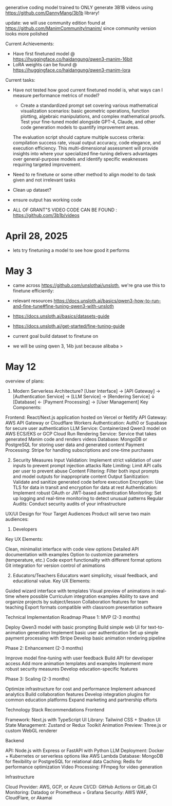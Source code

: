 generative coding model trained to ONLY generate 3B1B videos using https://github.com/DannyMang/3b1b library!

update: we will use community edition found at https://github.com/ManimCommunity/manim/ since community version looks more polished

Current Achievements:
- Have first finetuned model @ https://huggingface.co/haidangung/qwen3-manim-16bit
- LoRA weights can be found @ https://huggingface.co/haidangung/qwen3-manim-lora

Current tasks:
- Have not tested how good current finetuned model is, what ways can I measure performance metrics of model?
    - Create a standardized prompt set covering various mathematical visualization scenarios: basic geometric operations, function plotting, algebraic manipulations, and complex mathematical proofs. Test your fine-tuned model alongside GPT-4, Claude, and other code generation models to quantify improvement areas.

    The evaluation script should capture multiple success criteria: compilation success rate, visual output accuracy, code elegance, and execution efficiency. This multi-dimensional assessment will provide insights into where your specialized fine-tuning delivers advantages over general-purpose models and identify specific weaknesses requiring targeted improvement.
- Need to re finetune or some other method to align model to do task given and not irrelevant tasks
- Clean up dataset?
- ensure output has working code


- ALL OF GRANT"S VIDEO CODE CAN BE FOUND : https://github.com/3b1b/videos

# April 28, 2025
- lets try finetuning a model to see how good it performs 

# May 3
- came across https://github.com/unslothai/unsloth, we're gna use this to finetune efficiently:
- relevant resources https://docs.unsloth.ai/basics/qwen3-how-to-run-and-fine-tune#fine-tuning-qwen3-with-unsloth
- https://docs.unsloth.ai/basics/datasets-guide
- https://docs.unsloth.ai/get-started/fine-tuning-guide

- current goal build dataset to finetune on 
- we will be using qwen 3, 14b just because alibaba >

# May 12

overview of plans:
1. Modern Serverless Architecture?
[User Interface] → [API Gateway] → [Authentication Service] → [LLM Service] → [Rendering Service]
                                                           ↓
                           [Database] ← [Payment Processing] → [User Management]
Key Components:

Frontend: React/Next.js application hosted on Vercel or Netlify
API Gateway: AWS API Gateway or Cloudflare Workers
Authentication: Auth0 or Supabase for secure user authentication
LLM Service: Containerized Qwen3 model on AWS ECS/EKS or GCP Cloud Run
Rendering Service: Service that takes generated Manim code and renders videos
Database: MongoDB or PostgreSQL for storing user data and generated content
Payment Processing: Stripe for handling subscriptions and one-time purchases

2. Security Measures
Input Validation: Implement strict validation of user inputs to prevent prompt injection attacks
Rate Limiting: Limit API calls per user to prevent abuse
Content Filtering: Filter both input prompts and model outputs for inappropriate content
Output Sanitization: Validate and sanitize generated code before execution
Encryption: Use TLS for data in transit and encryption for data at rest
Authentication: Implement robust OAuth or JWT-based authentication
Monitoring: Set up logging and real-time monitoring to detect unusual patterns
Regular Audits: Conduct security audits of your infrastructure

UX/UI Design for Your Target Audiences
Product will serve two main audiences:
1. Developers

Key UX Elements:

Clean, minimalist interface with code view options
Detailed API documentation with examples
Option to customize parameters (temperature, etc.)
Code export functionality with different format options
Git integration for version control of animations

2. Educators/Teachers
Educators want simplicity, visual feedback, and educational value.
Key UX Elements:

Guided wizard interface with templates
Visual preview of animations in real-time where possible
Curriculum integration examples
Ability to save and organize projects by subject/lesson
Collaboration features for team teaching
Export formats compatible with classroom presentation software

Technical Implementation Roadmap
Phase 1: MVP (2-3 months)

Deploy Qwen3 model with basic prompting
Build simple web UI for text-to-animation generation
Implement basic user authentication
Set up simple payment processing with Stripe
Develop basic animation rendering pipeline

Phase 2: Enhancement (2-3 months)

Improve model fine-tuning with user feedback
Build API for developer access
Add more animation templates and examples
Implement more robust security measures
Develop education-specific features

Phase 3: Scaling (2-3 months)

Optimize infrastructure for cost and performance
Implement advanced analytics
Build collaboration features
Develop integration plugins for common education platforms
Expand marketing and partnership efforts

Technology Stack Recommendations
Frontend

Framework: Next.js with TypeScript
UI Library: Tailwind CSS + Shadcn UI
State Management: Zustand or Redux Toolkit
Animation Preview: Three.js or custom WebGL renderer

Backend

API: Node.js with Express or FastAPI with Python
LLM Deployment: Docker + Kubernetes or serverless options like AWS Lambda
Database: MongoDB for flexibility or PostgreSQL for relational data
Caching: Redis for performance optimization
Video Processing: FFmpeg for video generation

Infrastructure

Cloud Provider: AWS, GCP, or Azure
CI/CD: GitHub Actions or GitLab CI
Monitoring: Datadog or Prometheus + Grafana
Security: AWS WAF, CloudFlare, or Akamai
